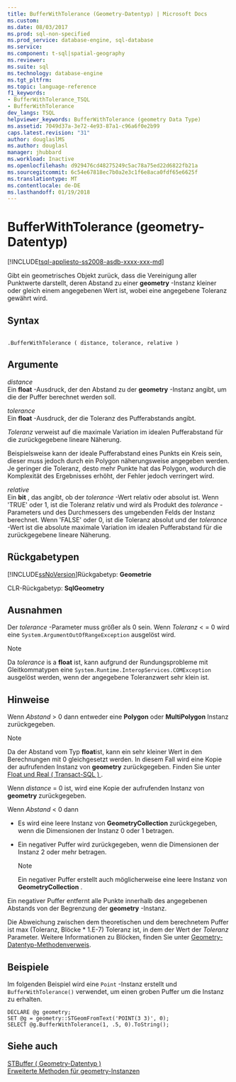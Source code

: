 ```yaml
---
title: BufferWithTolerance (Geometry-Datentyp) | Microsoft Docs
ms.custom: 
ms.date: 08/03/2017
ms.prod: sql-non-specified
ms.prod_service: database-engine, sql-database
ms.service: 
ms.component: t-sql|spatial-geography
ms.reviewer: 
ms.suite: sql
ms.technology: database-engine
ms.tgt_pltfrm: 
ms.topic: language-reference
f1_keywords:
- BufferWithTolerance_TSQL
- BufferWithTolerance
dev_langs: TSQL
helpviewer_keywords: BufferWithTolerance (geometry Data Type)
ms.assetid: 7049d37a-3e72-4e93-87a1-c96a6f0e2b99
caps.latest.revision: "31"
author: douglaslMS
ms.author: douglasl
manager: jhubbard
ms.workload: Inactive
ms.openlocfilehash: d929476cd48275249c5ac78a75ed22d6822fb21a
ms.sourcegitcommit: 6c54e67818ec7b0a2e3c1f6e8aca0fdf65e6625f
ms.translationtype: MT
ms.contentlocale: de-DE
ms.lasthandoff: 01/19/2018
---
```

# <a name="bufferwithtolerance-geometry-data-type"></a>BufferWithTolerance (geometry-Datentyp)
[!INCLUDE[tsql-appliesto-ss2008-asdb-xxxx-xxx-md](../../includes/tsql-appliesto-ss2008-asdb-xxxx-xxx-md.md)]

Gibt ein geometrisches Objekt zurück, dass die Vereinigung aller Punktwerte darstellt, deren Abstand zu einer **geometry** -Instanz kleiner oder gleich einem angegebenen Wert ist, wobei eine angegebene Toleranz gewährt wird.
  
## <a name="syntax"></a>Syntax  
  
```  
  
.BufferWithTolerance ( distance, tolerance, relative )  
```  
  
## <a name="arguments"></a>Argumente  
 *distance*  
 Ein **float** -Ausdruck, der den Abstand zu der **geometry** -Instanz angibt, um die der Puffer berechnet werden soll.  
  
 *tolerance*  
 Ein **float** -Ausdruck, der die Toleranz des Pufferabstands angibt.  
  
 *Toleranz* verweist auf die maximale Variation im idealen Pufferabstand für die zurückgegebene lineare Näherung.  
  
 Beispielsweise kann der ideale Pufferabstand eines Punkts ein Kreis sein, dieser muss jedoch durch ein Polygon näherungsweise angegeben werden. Je geringer die Toleranz, desto mehr Punkte hat das Polygon, wodurch die Komplexität des Ergebnisses erhöht, der Fehler jedoch verringert wird.  
  
 *relative*  
 Ein **bit** , das angibt, ob der *tolerance* -Wert relativ oder absolut ist. Wenn 'TRUE' oder 1, ist die Toleranz relativ und wird als Produkt des *tolerance* -Parameters und des Durchmessers des umgebenden Felds der Instanz berechnet. Wenn 'FALSE' oder 0, ist die Toleranz absolut und der *tolerance* -Wert ist die absolute maximale Variation im idealen Pufferabstand für die zurückgegebene lineare Näherung.  
  
## <a name="return-types"></a>Rückgabetypen  
 [!INCLUDE[ssNoVersion](../../includes/ssnoversion-md.md)]Rückgabetyp: **Geometrie**  
  
 CLR-Rückgabetyp: **SqlGeometry**  
  
## <a name="exceptions"></a>Ausnahmen  
 Der *tolerance* -Parameter muss größer als 0 sein. Wenn *Toleranz* < = 0 wird eine `System.ArgumentOutOfRangeException` ausgelöst wird.  
  
> [!NOTE]  
>  Da *tolerance* is a **float** ist, kann aufgrund der Rundungsprobleme mit Gleitkommatypen eine `System.Runtime.InteropServices.COMException` ausgelöst werden, wenn der angegebene Toleranzwert sehr klein ist.  
  
## <a name="remarks"></a>Hinweise  
 Wenn *Abstand* > 0 dann entweder eine **Polygon** oder **MultiPolygon** Instanz zurückgegeben.  
  
> [!NOTE]  
>  Da der Abstand vom Typ **float**ist, kann ein sehr kleiner Wert in den Berechnungen mit 0 gleichgesetzt werden. In diesem Fall wird eine Kopie der aufrufenden Instanz von **geometry** zurückgegeben. Finden Sie unter [Float und Real &#40; Transact-SQL &#41; ](../../t-sql/data-types/float-and-real-transact-sql.md).  
  
 Wenn *distance* = 0 ist, wird eine Kopie der aufrufenden Instanz von **geometry** zurückgegeben.  
  
 Wenn *Abstand* < 0 dann  
  
-   Es wird eine leere Instanz von **GeometryCollection** zurückgegeben, wenn die Dimensionen der Instanz 0 oder 1 betragen.  
  
-   Ein negativer Puffer wird zurückgegeben, wenn die Dimensionen der Instanz 2 oder mehr betragen.  
  
    > [!NOTE]  
    >  Ein negativer Puffer erstellt auch möglicherweise eine leere Instanz von **GeometryCollection** .  
  
 Ein negativer Puffer entfernt alle Punkte innerhalb des angegebenen Abstands von der Begrenzung der **geometry** -Instanz.  
  
 Die Abweichung zwischen dem theoretischen und dem berechnetem Puffer ist max (Toleranz, Blöcke \* 1.E-7) Toleranz ist, in dem der Wert der *Toleranz* Parameter. Weitere Informationen zu Blöcken, finden Sie unter [Geometry-Datentyp-Methodenverweis](http://msdn.microsoft.com/library/d88e632b-6b2f-4466-a15f-9fbef1a347a7).  
  
## <a name="examples"></a>Beispiele  
 Im folgenden Beispiel wird eine `Point` -Instanz erstellt und `BufferWithTolerance()` verwendet, um einen groben Puffer um die Instanz zu erhalten.  
  
```  
DECLARE @g geometry;  
SET @g = geometry::STGeomFromText('POINT(3 3)', 0);  
SELECT @g.BufferWithTolerance(1, .5, 0).ToString();  
```  
  
## <a name="see-also"></a>Siehe auch  
 [STBuffer &#40; Geometry-Datentyp &#41;](../../t-sql/spatial-geometry/stbuffer-geometry-data-type.md)   
 [Erweiterte Methoden für geometry-Instanzen](../../t-sql/spatial-geometry/extended-methods-on-geometry-instances.md)  
  
  

